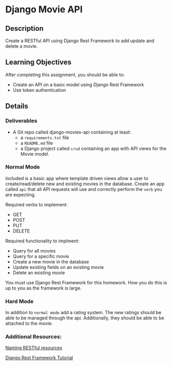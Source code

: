 # Django Movie API

## Description

Create a RESTful API using Django Rest Framework to add update and delete a movie. 

## Learning Objectives

After completing this assignment, you should be able to:

* Create an API on a basic model using Django Rest Framework
* Use token authentication

## Details

### Deliverables

* A Git repo called django-movies-api containing at least:
  * a `requirements.txt` file
  * a `README.md` file
  * a Django project called `crud` containing an app with API views for the Movie model.

### Normal Mode

Included is a basic app where template driven views allow a user to create/read/delete new and existing
movies in the database.  Create an app called `api` that all API requests will use and correctly perform the `verb` you are expecting.

Required verbs to implement:
 - GET
 - POST
 - PUT
 - DELETE

Required functionality to implment:
 - Query for all movies
 - Query for a specific movie
 - Create a new movie in the database
 - Update existing fields on an existing movie
 - Delete an existing movie

You must use Django Rest Framework for this homework. How you do this is up to you as the framework is large.  

### Hard Mode

In addition to `normal mode` add a rating system.  The new ratings should be able to be managed through the api. Additionally, they should be able to be attached to the movie.

### Additional Resources:

[Naming RESTful resources](http://www.restapitutorial.com/lessons/restfulresourcenaming.html)

[Django Rest Framework Tutorial](http://www.django-rest-framework.org/#tutorial)
